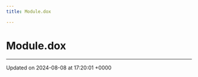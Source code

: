 ```yaml
---
title: Module.dox

---
```


# Module.dox








-------------------------------

Updated on 2024-08-08 at 17:20:01 +0000
